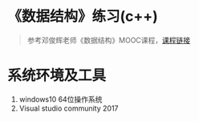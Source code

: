 # 《数据结构》练习(c++)
> 参考邓俊辉老师《数据结构》MOOC课程，[课程链接](http://www.xuetangx.com/courses/course-v1:TsinghuaX+30240184+sp/about)

# 系统环境及工具
1. windows10 64位操作系统
2. Visual studio community 2017
